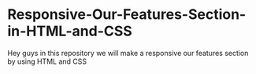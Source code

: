 # Responsive-Our-Features-Section-in-HTML-and-CSS
Hey guys in this repository we will make a responsive our features section by using HTML and CSS
